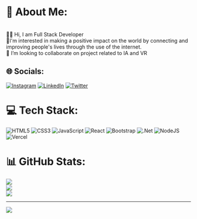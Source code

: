 # 💫 About Me:
<br>👨‍💻 Hi, I am Full Stack Developer<br> 🚀I'm interested in making a positive impact on the world by connecting and improving people's lives through the use of the internet.<br>👾 I’m looking to collaborate on project related to IA and VR


## 🌐 Socials:
[![Instagram](https://img.shields.io/badge/Instagram-%23E4405F.svg?logo=Instagram&logoColor=white)](https://instagram.com/marcosgz0) [![LinkedIn](https://img.shields.io/badge/LinkedIn-%230077B5.svg?logo=linkedin&logoColor=white)](https://linkedin.com/in/marcosgz0) [![Twitter](https://img.shields.io/badge/Twitter-%231DA1F2.svg?logo=Twitter&logoColor=white)](https://twitter.com/marcosguti0) 

# 💻 Tech Stack:
![HTML5](https://img.shields.io/badge/html5-%23E34F26.svg?style=for-the-badge&logo=html5&logoColor=white) ![CSS3](https://img.shields.io/badge/css3-%231572B6.svg?style=for-the-badge&logo=css3&logoColor=white) ![JavaScript](https://img.shields.io/badge/javascript-%23323330.svg?style=for-the-badge&logo=javascript&logoColor=%23F7DF1E) ![React](https://img.shields.io/badge/react-%2320232a.svg?style=for-the-badge&logo=react&logoColor=%2361DAFB) ![Bootstrap](https://img.shields.io/badge/bootstrap-%23563D7C.svg?style=for-the-badge&logo=bootstrap&logoColor=white) ![.Net](https://img.shields.io/badge/.NET-5C2D91?style=for-the-badge&logo=.net&logoColor=white) ![NodeJS](https://img.shields.io/badge/node.js-6DA55F?style=for-the-badge&logo=node.js&logoColor=white) ![Vercel](https://img.shields.io/badge/vercel-%23000000.svg?style=for-the-badge&logo=vercel&logoColor=white) 
# 📊 GitHub Stats:
![](https://github-readme-stats.vercel.app/api?username=marcosgz0&theme=tokyonight&hide_border=false&include_all_commits=false&count_private=false)<br/>
![](https://github-readme-streak-stats.herokuapp.com/?user=marcosgz0&theme=tokyonight&hide_border=false)<br/>
![](https://github-readme-stats.vercel.app/api/top-langs/?username=marcosgz0&theme=tokyonight&hide_border=false&include_all_commits=false&count_private=false&layout=compact)

---
[![](https://visitcount.itsvg.in/api?id=marcosgz0&icon=0&color=0)](https://visitcount.itsvg.in)


